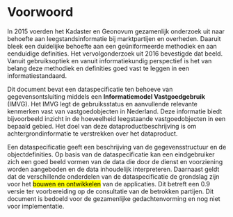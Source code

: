 # Voorwoord
In 2015 voerden het Kadaster en Geonovum gezamenlijk onderzoek uit naar behoefte aan leegstandsinformatie bij marktpartijen en overheden. Daaruit bleek een duidelijke behoefte aan een geüniformeerde methodiek en aan eenduidige definities. Het vervolgonderzoek uit 2016 bevestigde dat beeld. Vanuit gebruiksoptiek en vanuit informatiekundig perspectief is het van belang deze methodiek en definities goed vast te leggen in een informatiestandaard.

Dit document bevat een dataspecificatie ten behoeve van gegevensontsluiting middels een **Informatiemodel Vastgoedgebruik** (IMVG). Het IMVG legt de gebruiksstatus en aanvullende relevante kenmerken vast van vastgoedobjecten in Nederland. Deze informatie biedt bijvoorbeeld inzicht in de hoeveelheid leegstaande vastgoedobjecten in een bepaald gebied. Het doel van deze dataproductbeschrijving is om achtergrondinformatie te verstrekken over het dataproduct.

Een dataspecificatie geeft een beschrijving van de gegevensstructuur en de objectdefinities. Op basis van de dataspecificatie kan een eindgebruiker zich een goed beeld vormen van de data die door de dienst en voorziening worden aangeboden en de data inhoudelijk interpreteren. Daarnaast geldt dat de verschillende onderdelen van de dataspecificatie de grondslag zijn voor het <mark>bouwen en ontwikkelen</mark> van de applicaties. Dit betreft een 0.9 versie ter voorbereiding op de consultatie van de betrokken partijen. Dit document is bedoeld voor de gezamenlijke gedachtenvorming en nog niet voor implementatie.